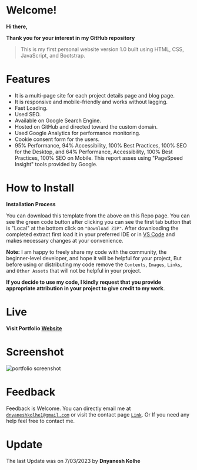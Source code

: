 # Welcome!

**Hi there,**

**Thank you for your interest in my GitHub repository**

> This is my first personal website version 1.0 built using HTML, CSS, JavaScript, and Bootstrap.

# Features

- It is a multi-page site for each project details page and blog page.
- It is responsive and mobile-friendly and works without lagging.
- Fast Loading.
- Used SEO.
- Available on Google Search Engine.
- Hosted on GitHub and directed toward the custom domain.
- Used Google Analytics for performance monitoring.
- Cookie consent form for the users.
- 95% Performance, 94% Accessibility, 100% Best Practices, 100% SEO for the Desktop, and 64% Performance, Accessibility, 100% Best 
  Practices, 100% SEO on Mobile. This report asses using "PageSpeed Insight" tools provided by Google.

# How to Install

**Installation Process**

You can download this template from the above on this Repo page. You can see the green code button after clicking you can see the first tab button that is "Local" at the bottom click on `"Download ZIP"`. After downloading the completed extract first load it in your preferred IDE or in [VS Code](https://code.visualstudio.com/) and makes necessary changes at your convenience.

**Note:**
I am happy to freely share my code with the community, the beginner-level developer, and hope it will be helpful for your project, But before using or distributing my code remove the `Contents`, `Images`, `Links`, and `Other Assets` that will not be helpful in your project.

**If you decide to use my code, I kindly request that you provide appropriate attribution in your project to give credit to my work**.

# Live

**Visit Portfolio [Website](https://dnyaneshkolhe.in/)**

# Screenshot

![portfolio screenshot](https://user-images.githubusercontent.com/61074868/223399635-8696ba08-8d34-47f5-934b-a3c382177e97.png)

# Feedback
Feedback is Welcome. 
You can directly email me at [`dnyaneshkolhe1@gmail.com`](dnyaneshkolhe1@gmail.coml) or visit the contact page [`Link`](https://dnyaneshkolhe.in/#contact). Or 
If you need any help feel free to contact me.

# Update

The last Update was on 7/03/2023  by **Dnyanesh Kolhe**
